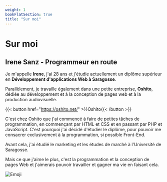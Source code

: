 ```yaml
---
weight: 1
bookFlatSection: true
title: "Sur moi"
---
```


# Sur moi

## Irene Sanz - Programmeur en route

Je m'appelle **Irene**, j'ai 28 ans et j'étudie actuellement un diplôme supérieur en **Développement d'applications Web à Saragosse**.

Parallèlement, je travaille également dans une petite entreprise, **Oshito**, dédiée au développement et à la conception de pages web et à la production audiovisuelle.

{{< button href="https://oshito.net/" >}}Oshito{{< /button >}}

C'est chez Oshito que j'ai commencé à faire de petites tâches de programmation, en commençant par HTML et CSS et en passant par PHP et JavaScript.
C'est pourquoi j'ai décidé d'étudier le diplôme, pour pouvoir me consacrer exclusivement à la programmation, si possible Front-End.

Avant cela, j'ai étudié le marketing et les études de marché à l'Université de Saragosse.

Mais ce que j'aime le plus, c'est la programmation et la conception de pages Web et j'aimerais pouvoir travailler et gagner ma vie en faisant cela.

![Emoji](/images/emoji.png)